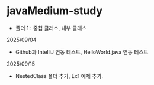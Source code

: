 # javaMedium-study

- 폴더 1 : 중첩 클래스, 내부 클래스

2025/09/04 
- Github과 IntelliJ 연동 테스트, HelloWorld.java 연동 테스트
  
2025/09/15
- NestedClass 폴더 추가, Ex1 예제 추가.
